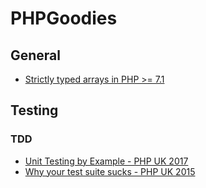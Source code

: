 # PHPGoodies

## General

- [Strictly typed arrays in PHP >= 7.1](https://www.sitepoint.com/creating-strictly-typed-arrays-collections-php/?mkt_tok=eyJpIjoiTm1VM01HUXlPR1kwWWpaayIsInQiOiJueUZaRGFpbHRzY0xaQ3dOVUZQU3NOMmVFQjZGbVlndmdSb0pITHo4NHRzNGlSb0xpTU9ZcU84Nm55a3BzUVlEaG9BQ0Q3OHlNZXNPQis4bmFEb3hrNGVsTDNodzlBWDNRN0JOTDZzeGpFZ2RFOFFwUFJyN2lXVG8xZk42MnNETiJ9)

## Testing

### TDD

- [Unit Testing by Example - PHP UK 2017](https://www.youtube.com/watch?v=ESl-ncXA4G0&list=PL_aPVo2HeGF-_djRi_UVWWLdkVpYQFnFm&index=14)
- [Why your test suite sucks - PHP UK 2015](https://www.youtube.com/watch?v=DlgadZLOK-M)
